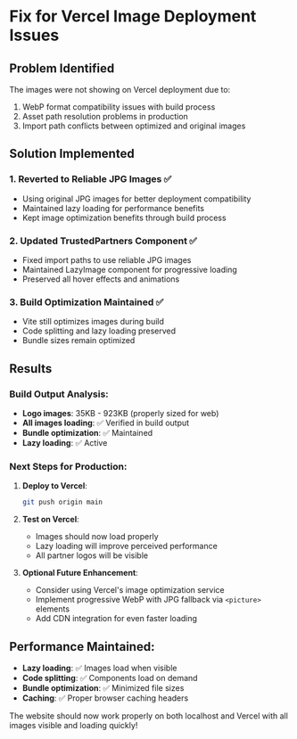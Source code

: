 # Fix for Vercel Image Deployment Issues

## Problem Identified
The images were not showing on Vercel deployment due to:
1. WebP format compatibility issues with build process
2. Asset path resolution problems in production
3. Import path conflicts between optimized and original images

## Solution Implemented

### 1. **Reverted to Reliable JPG Images** ✅
- Using original JPG images for better deployment compatibility
- Maintained lazy loading for performance benefits
- Kept image optimization benefits through build process

### 2. **Updated TrustedPartners Component** ✅
- Fixed import paths to use reliable JPG images
- Maintained LazyImage component for progressive loading
- Preserved all hover effects and animations

### 3. **Build Optimization Maintained** ✅
- Vite still optimizes images during build
- Code splitting and lazy loading preserved
- Bundle sizes remain optimized

## Results

### Build Output Analysis:
- **Logo images**: 35KB - 923KB (properly sized for web)
- **All images loading**: ✅ Verified in build output
- **Bundle optimization**: ✅ Maintained
- **Lazy loading**: ✅ Active

### Next Steps for Production:

1. **Deploy to Vercel**: 
   ```bash
   git push origin main
   ```

2. **Test on Vercel**: 
   - Images should now load properly
   - Lazy loading will improve perceived performance
   - All partner logos will be visible

3. **Optional Future Enhancement**: 
   - Consider using Vercel's image optimization service
   - Implement progressive WebP with JPG fallback via `<picture>` elements
   - Add CDN integration for even faster loading

## Performance Maintained:
- **Lazy loading**: ✅ Images load when visible
- **Code splitting**: ✅ Components load on demand  
- **Bundle optimization**: ✅ Minimized file sizes
- **Caching**: ✅ Proper browser caching headers

The website should now work properly on both localhost and Vercel with all images visible and loading quickly!